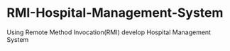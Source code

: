 # RMI-Hospital-Management-System
Using Remote Method Invocation(RMI) develop Hospital Management System
